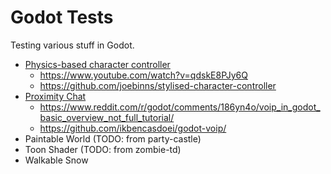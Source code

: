 # Godot Tests

Testing various stuff in Godot.

- [Physics-based character controller](./physics_player)
    - https://www.youtube.com/watch?v=qdskE8PJy6Q
    - https://github.com/joebinns/stylised-character-controller
- [Proximity Chat](./proximity-chat/)
    - https://www.reddit.com/r/godot/comments/186yn4o/voip_in_godot_basic_overview_not_full_tutorial/
    - https://github.com/ikbencasdoei/godot-voip/
- Paintable World (TODO: from party-castle)
- Toon Shader (TODO: from zombie-td)
- Walkable Snow
